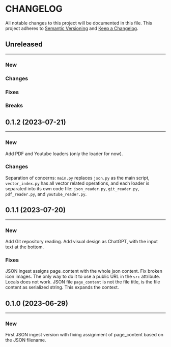# CHANGELOG

All notable changes to this project will be documented in this file.
This project adheres to [Semantic Versioning](http://semver.org/) and [Keep a Changelog](http://keepachangelog.com/).



## Unreleased
---

### New

### Changes

### Fixes

### Breaks


## 0.1.2 (2023-07-21)
---

### New
Add PDF and Youtube loaders (only the loader for now).

### Changes
Separation of concerns: `main.py` replaces `json.py` as the main script, `vector_index.py` has all vector related operations, and each loader is separated into its own code file: `json_reader.py`, `git_reader.py`, `pdf_reader.py`, and `youtube_reader.py`.


## 0.1.1 (2023-07-20)
---

### New
Add Git repository reading.
Add visual design as ChatGPT, with the input text at the bottom.

### Fixes
JSON ingest assigns page_content with the whole json content.
Fix broken icon images. The only way to do it to use a public URL in the `src` attribute. Locals does not work.
JSON file `page_content` is not the file title, is the file content as serialized string. This expands the context.


## 0.1.0 (2023-06-29)
---

### New
First JSON ingest version with fixing assignment of page_content based on the JSON filename.
